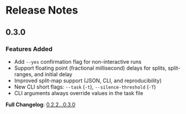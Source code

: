# Release Notes

## 0.3.0

### Features Added

* Add `--yes` confirmation flag for non-interactive runs
* Support floating point (fractional millisecond) delays for splits, split-ranges, and initial delay
* Improved split-map support (JSON, CLI, and reproducibility)
* New CLI short flags: `--task` (`-t`), `--silence-threshold` (`-T`)
* CLI arguments always override values in the task file

**Full Changelog**: [0.2.2...0.3.0](https://github.com/dlahmad/sync-nudger/compare/0.2.2...0.3.0)
